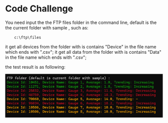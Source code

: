 # Code Challenge
You need input the the FTP files folder in the command line, default is the the current folder with sample , such as:
```
	c:\ftp\files
```

it get all devices from the folder with is contains "Device" in the file name which ends with ".csv";
it get all data from the folder with is contains "Data" in the file name which ends with ".csv";

the test result is as following:

![ScreenShot](result.png)

